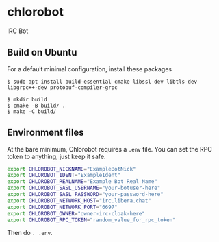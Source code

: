 # chlorobot
IRC Bot

## Build on Ubuntu

For a default minimal configuration, install these packages

```shell
$ sudo apt install build-essential cmake libssl-dev libtls-dev libgrpc++-dev protobuf-compiler-grpc
```

```shell
$ mkdir build
$ cmake -B build/ .
$ make -C build/
```

## Environment files

At the bare minimum, Chlorobot requires a `.env` file. You can set the RPC
token to anything, just keep it safe.
```bash
export CHLOROBOT_NICKNAME="ExampleBotNick"
export CHLOROBOT_IDENT="ExampleIdent"
export CHLOROBOT_REALNAME="Example Bot Real Name"
export CHLOROBOT_SASL_USERNAME="your-botuser-here"
export CHLOROBOT_SASL_PASSWORD="your-password-here"
export CHLOROBOT_NETWORK_HOST="irc.libera.chat"
export CHLOROBOT_NETWORK_PORT="6697"
export CHLOROBOT_OWNER="owner-irc-cloak-here"
export CHLOROBOT_RPC_TOKEN="random_value_for_rpc_token"
```

Then do `. .env`.
